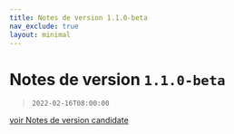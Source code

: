 ```yaml
---
title: Notes de version 1.1.0-beta
nav_exclude: true
layout: minimal
---
```


# Notes de version `1.1.0-beta`

> `2022-02-16T08:00:00`

[voir Notes de version candidate](https://witsa.github.io/synapps/synapps-studio-releases/notes/1.1.0.md)
